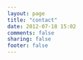 ```yaml
---
layout: page
title: "contact"
date: 2012-07-18 15:02
comments: false
sharing: false
footer: false
---
```

